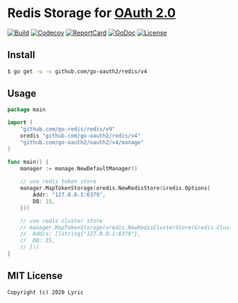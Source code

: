 # Redis Storage for [OAuth 2.0](https://github.com/go-oauth2/oauth2)

[![Build][Build-Status-Image]][Build-Status-Url] [![Codecov][codecov-image]][codecov-url] [![ReportCard][reportcard-image]][reportcard-url] [![GoDoc][godoc-image]][godoc-url] [![License][license-image]][license-url]

## Install

``` bash
$ go get -u -v github.com/go-oauth2/redis/v4
```

## Usage

``` go
package main

import (
	"github.com/go-redis/redis/v9"
	oredis "github.com/go-oauth2/redis/v4"
	"github.com/go-oauth2/oauth2/v4/manage"
)

func main() {
	manager := manage.NewDefaultManager()
	
	// use redis token store
	manager.MapTokenStorage(oredis.NewRedisStore(&redis.Options{
		Addr: "127.0.0.1:6379",
		DB: 15,
	}))

	// use redis cluster store
	// manager.MapTokenStorage(oredis.NewRedisClusterStore(&redis.ClusterOptions{
	// 	Addrs: []string{"127.0.0.1:6379"},
	// 	DB: 15,
	// }))
}
```

## MIT License

```
Copyright (c) 2020 Lyric
```

[Build-Status-Url]: https://travis-ci.org/go-oauth2/redis
[Build-Status-Image]: https://travis-ci.org/go-oauth2/redis.svg?branch=master
[codecov-url]: https://codecov.io/gh/go-oauth2/redis
[codecov-image]: https://codecov.io/gh/go-oauth2/redis/branch/master/graph/badge.svg
[reportcard-url]: https://goreportcard.com/report/github.com/go-oauth2/redis/v4
[reportcard-image]: https://goreportcard.com/badge/github.com/go-oauth2/redis/v4
[godoc-url]: https://godoc.org/github.com/go-oauth2/redis/v4
[godoc-image]: https://godoc.org/github.com/go-oauth2/redis/v4?status.svg
[license-url]: http://opensource.org/licenses/MIT
[license-image]: https://img.shields.io/npm/l/express.svg